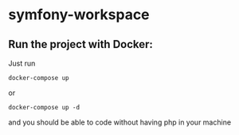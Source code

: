 # symfony-workspace

## Run the project with Docker:

Just run

```
docker-compose up
```

or

```
docker-compose up -d
```

and you should be able to code without having php in your machine
